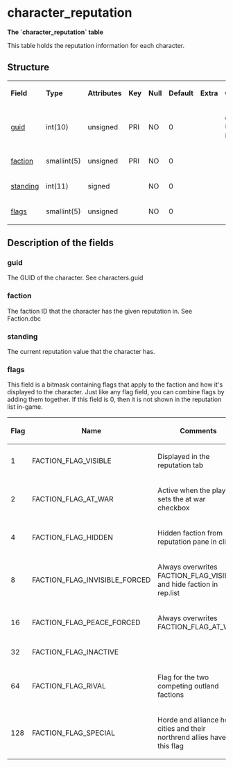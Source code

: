# character\_reputation

**The \`character\_reputation\` table**

This table holds the reputation information for each character.

## Structure

<table>
<colgroup>
<col width="12%" />
<col width="12%" />
<col width="12%" />
<col width="12%" />
<col width="12%" />
<col width="12%" />
<col width="12%" />
<col width="12%" />
</colgroup>
<tbody>
<tr class="odd">
<td><p><strong>Field</strong></p></td>
<td><p><strong>Type</strong></p></td>
<td><p><strong>Attributes</strong></p></td>
<td><p><strong>Key</strong></p></td>
<td><p><strong>Null</strong></p></td>
<td><p><strong>Default</strong></p></td>
<td><p><strong>Extra</strong></p></td>
<td><p><strong>Comment</strong></p></td>
</tr>
<tr class="even">
<td><p><a href="#guid">guid</a></p></td>
<td><p>int(10)</p></td>
<td><p>unsigned</p></td>
<td><p>PRI</p></td>
<td><p>NO</p></td>
<td><p>0</p></td>
<td><p> </p></td>
<td><p>Global Unique Identifier</p></td>
</tr>
<tr class="odd">
<td><p><a href="#faction">faction</a></p></td>
<td><p>smallint(5)</p></td>
<td><p>unsigned</p></td>
<td><p>PRI</p></td>
<td><p>NO</p></td>
<td><p>0</p></td>
<td><p> </p></td>
<td><p> </p></td>
</tr>
<tr class="even">
<td><p><a href="#standing">standing</a></p></td>
<td><p>int(11)</p></td>
<td><p>signed</p></td>
<td><p> </p></td>
<td><p>NO</p></td>
<td><p>0</p></td>
<td><p> </p></td>
<td><p> </p></td>
</tr>
<tr class="odd">
<td><p><a href="#flags">flags</a></p></td>
<td><p>smallint(5)</p></td>
<td><p>unsigned</p></td>
<td><p> </p></td>
<td><p>NO</p></td>
<td><p>0</p></td>
<td><p> </p></td>
<td><p> </p></td>
</tr>
</tbody>
</table>

## Description of the fields

### guid

The GUID of the character. See characters.guid

### faction

The faction ID that the character has the given reputation in. See Faction.dbc

### standing

The current reputation value that the character has.

### flags

This field is a bitmask containing flags that apply to the faction and how it's displayed to the character. Just like any flag field, you can combine flags by adding them together. If this field is 0, then it is not shown in the reputation list in-game.

<table>
<colgroup>
<col width="33%" />
<col width="33%" />
<col width="33%" />
</colgroup>
<thead>
<tr class="header">
<th><p>Flag</p></th>
<th><p>Name</p></th>
<th><p>Comments</p></th>
</tr>
</thead>
<tbody>
<tr class="odd">
<td><p>1</p></td>
<td><p>FACTION_FLAG_VISIBLE</p></td>
<td><p>Displayed in the reputation tab</p></td>
</tr>
<tr class="even">
<td><p>2</p></td>
<td><p>FACTION_FLAG_AT_WAR</p></td>
<td><p>Active when the player sets the at war checkbox</p></td>
</tr>
<tr class="odd">
<td><p>4</p></td>
<td><p>FACTION_FLAG_HIDDEN</p></td>
<td><p>Hidden faction from reputation pane in client</p></td>
</tr>
<tr class="even">
<td><p>8</p></td>
<td><p>FACTION_FLAG_INVISIBLE_FORCED</p></td>
<td><p>Always overwrites FACTION_FLAG_VISIBLE and hide faction in rep.list</p></td>
</tr>
<tr class="odd">
<td><p>16</p></td>
<td><p>FACTION_FLAG_PEACE_FORCED</p></td>
<td><p>Always overwrites FACTION_FLAG_AT_WAR</p></td>
</tr>
<tr class="even">
<td><p>32</p></td>
<td><p>FACTION_FLAG_INACTIVE</p></td>
<td><p> </p></td>
</tr>
<tr class="odd">
<td><p>64</p></td>
<td><p>FACTION_FLAG_RIVAL</p></td>
<td><p>Flag for the two competing outland factions</p></td>
</tr>
<tr class="even">
<td><p>128</p></td>
<td><p>FACTION_FLAG_SPECIAL</p></td>
<td><p>Horde and alliance home cities and their northrend allies have this flag</p></td>
</tr>
</tbody>
</table>


